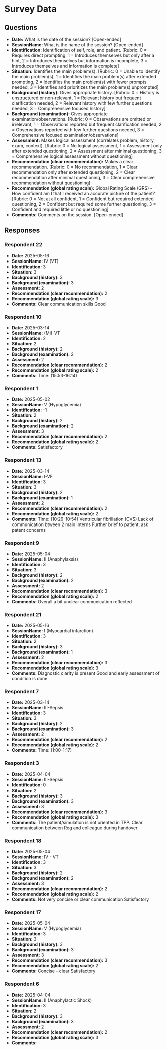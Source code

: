# Survey Data

## Questions

- **Date:** What is the date of the session? [Open-ended]
- **SessionName:** What is the name of the session? [Open-ended]
- **Identification:** Identification of self, role, and patient. [Rubric: 0 = Requires direct prompting, 1 = Introduces themselves but only after a hint, 2 = Introduces themselves but information is incomplete, 3 = Introduces themselves and information is complete]
- **Situation:** Identifies the main problem(s). [Rubric: 0 = Unable to identify the main problem(s), 1 = Identifies the main problem(s) after extended prompting, 2 = Identifies the main problem(s) with fewer prompts needed, 3 = Identifies and prioritizes the main problem(s) unprompted]
- **Background (history):** Gives appropriate history. [Rubric: 0 = History is unstructured or non-relevant, 1 = Relevant history but frequent clarification needed, 2 = Relevant history with few further questions needed, 3 = Comprehensive focused history]
- **Background (examination):** Gives appropriate examination/observations. [Rubric: 0 = Observations are omitted or irrelevant, 1 = Observations reported but frequent clarification needed, 2 = Observations reported with few further questions needed, 3 = Comprehensive focused examination/observations]
- **Assessment:** Makes logical assessment (correlates problem, history, exam, context). [Rubric: 0 = No logical assessment, 1 = Assessment only after extended questioning, 2 = Assessment after minimal questioning, 3 = Comprehensive logical assessment without questioning]
- **Recommendation (clear recommendation):** Makes a clear recommendation. [Rubric: 0 = No recommendation, 1 = Clear recommendation only after extended questioning, 2 = Clear recommendation after minimal questioning, 3 = Clear comprehensive recommendation without questioning]
- **Recommendation (global rating scale):** Global Rating Scale (GRS) - How confident am I that I received an accurate picture of the patient? [Rubric: 0 = Not at all confident, 1 = Confident but required extended questioning, 2 = Confident but required some further questioning, 3 = Confident and required little or no questioning]
- **Comments:** Comments on the session. [Open-ended]

## Responses

### Respondent 22

- **Date:** 2025-05-16
- **SessionName:** IV (VT)
- **Identification:** 3
- **Situation:** 3
- **Background (history):** 3
- **Background (examination):** 3
- **Assessment:** 2
- **Recommendation (clear recommendation):** 2
- **Recommendation (global rating scale):** 3
- **Comments:** Clear communication skills
Good

### Respondent 10

- **Date:** 2025-03-14
- **SessionName:** (MI)-VT
- **Identification:** 2
- **Situation:** 2
- **Background (history):** 2
- **Background (examination):** 2
- **Assessment:** 2
- **Recommendation (clear recommendation):** 2
- **Recommendation (global rating scale):** 2
- **Comments:** Time: (15:53-16:14)

### Respondent 1

- **Date:** 2025-05-02
- **SessionName:** V (Hypoglycemia)
- **Identification:** -1
- **Situation:** 2
- **Background (history):** 2
- **Background (examination):** 2
- **Assessment:** 3
- **Recommendation (clear recommendation):** 2
- **Recommendation (global rating scale):** 2
- **Comments:** Satisfactory

### Respondent 13

- **Date:** 2025-03-14
- **SessionName:** I-VF
- **Identification:** 3
- **Situation:** 3
- **Background (history):** 2
- **Background (examination):** 1
- **Assessment:** 2
- **Recommendation (clear recommendation):** 2
- **Recommendation (global rating scale):** 2
- **Comments:** Time: (10:29-10:54)
Ventricular fibrillation (CVS)
Lack of communication btween 2 main interns
Further brief to patient, ask patent concerns

### Respondent 9

- **Date:** 2025-05-04
- **SessionName:** II (Anaphylaxsis)
- **Identification:** 3
- **Situation:** 3
- **Background (history):** 2
- **Background (examination):** 2
- **Assessment:** 2
- **Recommendation (clear recommendation):** 3
- **Recommendation (global rating scale):** 2
- **Comments:** Overall a bit unclear communication reflected

### Respondent 21

- **Date:** 2025-05-16
- **SessionName:** I (Myocardial infarction)
- **Identification:** 3
- **Situation:** 2
- **Background (history):** 3
- **Background (examination):** 1
- **Assessment:** 2
- **Recommendation (clear recommendation):** 3
- **Recommendation (global rating scale):** 3
- **Comments:** Diagnostic clarity is present
Good and early assessment of condition is done

### Respondent 7

- **Date:** 2025-03-14
- **SessionName:** III-Sepsis
- **Identification:** 3
- **Situation:** 3
- **Background (history):** 2
- **Background (examination):** 3
- **Assessment:** 2
- **Recommendation (clear recommendation):** 2
- **Recommendation (global rating scale):** 2
- **Comments:** Time: (1:00-1:17)

### Respondent 3

- **Date:** 2025-04-04
- **SessionName:** III-Sepsis
- **Identification:** 0
- **Situation:** 2
- **Background (history):** 3
- **Background (examination):** 3
- **Assessment:** 3
- **Recommendation (clear recommendation):** 3
- **Recommendation (global rating scale):** 3
- **Comments:** The patient/simulation is not oriented in TPP.
Clear communication between Reg and colleague during handover

### Respondent 18

- **Date:** 2025-05-04
- **SessionName:** IV - VT
- **Identification:** 3
- **Situation:** 3
- **Background (history):** 2
- **Background (examination):** 2
- **Assessment:** 3
- **Recommendation (clear recommendation):** 2
- **Recommendation (global rating scale):** 2
- **Comments:** Not very concise or clear communication
Satisfactory

### Respondent 17

- **Date:** 2025-05-04
- **SessionName:** V (Hypoglycemia)
- **Identification:** 3
- **Situation:** 3
- **Background (history):** 3
- **Background (examination):** 3
- **Assessment:** 3
- **Recommendation (clear recommendation):** 3
- **Recommendation (global rating scale):** 2
- **Comments:** Concise - clear
Satisfactory

### Respondent 6

- **Date:** 2025-04-04
- **SessionName:** II (Anaphylactic Shock)
- **Identification:** 3
- **Situation:** 2
- **Background (history):** 3
- **Background (examination):** 3
- **Assessment:** 2
- **Recommendation (clear recommendation):** 2
- **Recommendation (global rating scale):** 3
- **Comments:** 

